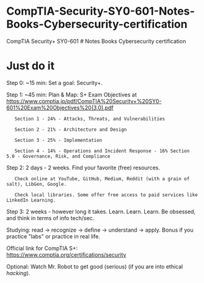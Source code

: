 # CompTIA-Security-SY0-601-Notes-Books-Cybersecurity-certification
CompTIA Security+ SY0-601 # Notes Books Cybersecurity certification

# Just do it #

Step 0: ~15 min: Set a goal: Security+.

Step 1: ~45 min: Plan & Map: S+ Exam Objectives at https://www.comptia.jp/pdf/CompTIA%20Security+%20SY0-601%20Exam%20Objectives%20(3.0).pdf 
             
       Section 1 - 24% - Attacks, Threats, and Vulnerabilities
        
       Section 2 - 21% - Architecture and Design
        
       Section 3 - 25% - Implementation
        
       Section 4 - 14% - Operations and Incident Response - 16% Section 5.0 - Governance, Risk, and Compliance

Step 2: 2 days - 2 weeks. Find your favorite (free) resources. 
     
       Check online at YouTube, GitHub, Medium, Reddit (with a grain of salt), LibGen, Google.
     
       Check local libraries. Some offer free access to paid services like LinkedIn Learning.

Step 3: 2 weeks - however long it takes. Learn. Learn. Learn. Be obsessed, and think in terms of info tech/sec.


Studying: read -> recognize -> define -> understand -> apply. Bonus if you practice "labs" or practice in real life.

Official link for CompTIA S+: https://www.comptia.org/certifications/security

Optional: Watch Mr. Robot to get good (serious) (if you are into ethical *hacking*).

